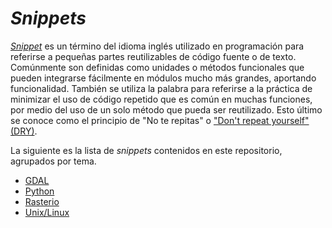 # _Snippets_
_[Snippet](https://es.wikipedia.org/wiki/Snippet)_ es un término del idioma inglés utilizado en programación para referirse a pequeñas partes reutilizables de código fuente o de texto. Comúnmente son definidas como unidades o métodos funcionales que pueden integrarse fácilmente en módulos mucho más grandes, aportando funcionalidad. También se utiliza la palabra para referirse a la práctica de minimizar el uso de código repetido que es común en muchas funciones, por medio del uso de un solo método que pueda ser reutilizado. Esto último se conoce como el principio de "No te repitas" o ["Don't repeat yourself" (DRY)](https://en.wikipedia.org/wiki/Don%27t_repeat_yourself).

La siguiente es la lista de _snippets_ contenidos en este repositorio, agrupados por tema.

* [GDAL](https://github.com/mfvargas/snippets/blob/master/gdal/README.md)
* [Python](https://github.com/mfvargas/snippets/blob/master/python/README.md)
* [Rasterio](https://github.com/mfvargas/snippets/blob/master/rasterio/README.md)
* [Unix/Linux](https://github.com/mfvargas/snippets/blob/master/unix-linux/README.md)
